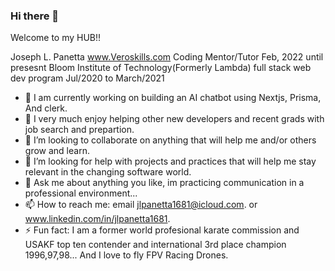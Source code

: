 ### Hi there 👋
Welcome to my HUB!!




Joseph L. Panetta
www.Veroskills.com
Coding Mentor/Tutor
Feb, 2022 until presesnt
Bloom Institute of Technology(Formerly Lambda) full stack web dev program 
Jul/2020 to March/2021

- 🔭 I am currently working on building an AI chatbot using Nextjs, Prisma, And clerk.  
- 🌱 I very much enjoy helping other new developers and recent grads with job search and prepartion.
- 👯 I’m looking to collaborate on anything that will help me and/or others grow and learn.
- 🤔 I’m looking for help with projects and practices that will help me stay relevant in the changing software world.
- 💬 Ask me about anything you like, im practicing communication in a professional environment... 
- 📫 How to reach me: email jlpanetta1681@icloud.com. or www.linkedin.com/in/jlpanetta1681.
- ⚡ Fun fact: I am a former world profesional karate commission and USAKF top ten contender and international 3rd place champion 1996,97,98... And I love to fly FPV Racing Drones.
